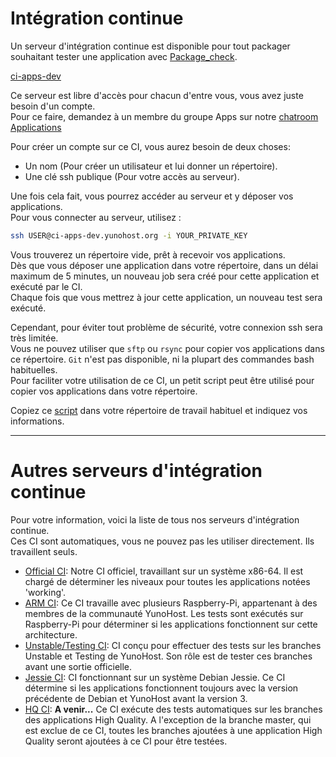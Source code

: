 # Intégration continue

Un serveur d'intégration continue est disponible pour tout packager souhaitant tester une application avec [Package_check](https://github.com/YunoHost/package_check).

<a class="btn btn-lg btn-default" href="https://ci-apps-dev.yunohost.org">ci-apps-dev</a>

Ce serveur est libre d'accès pour chacun d'entre vous, vous avez juste besoin d'un compte.  
Pour ce faire, demandez à un membre du groupe Apps sur notre [chatroom Applications](/chat_rooms)

Pour créer un compte sur ce CI, vous aurez besoin de deux choses:
- Un nom (Pour créer un utilisateur et lui donner un répertoire).
- Une clé ssh publique (Pour votre accès au serveur).

Une fois cela fait, vous pourrez accéder au serveur et y déposer vos applications.  
Pour vous connecter au serveur, utilisez :
```bash
ssh USER@ci-apps-dev.yunohost.org -i YOUR_PRIVATE_KEY
```

Vous trouverez un répertoire vide, prêt à recevoir vos applications.  
Dès que vous déposer une application dans votre répertoire, dans un délai maximum de 5 minutes, un nouveau job sera créé pour cette application et exécuté par le CI.  
Chaque fois que vous mettrez à jour cette application, un nouveau test sera exécuté.

Cependant, pour éviter tout problème de sécurité, votre connexion ssh sera très limitée.  
Vous ne pouvez utiliser que `sftp` ou `rsync` pour copier vos applications dans ce répertoire. `Git` n'est pas disponible, ni la plupart des commandes bash habituelles.  
Pour faciliter votre utilisation de ce CI, un petit script peut être utilisé pour copier vos applications dans votre répertoire.

Copiez ce [script](https://raw.githubusercontent.com/YunoHost/CI_package_check/master/dev_CI/Send%20CI%20dev.sh) dans votre répertoire de travail habituel et indiquez vos informations.

---

# Autres serveurs d'intégration continue

Pour votre information, voici la liste de tous nos serveurs d'intégration continue.  
Ces CI sont automatiques, vous ne pouvez pas les utiliser directement. Ils travaillent seuls.

- [Official CI](https://ci-apps.yunohost.org): Notre CI officiel, travaillant sur un système x86-64. Il est chargé de déterminer les niveaux pour toutes les applications notées 'working'.
- [ARM CI](https://ci-apps-arm.yunohost.org): Ce CI travaille avec plusieurs Raspberry-Pi, appartenant à des membres de la communauté YunoHost. Les tests sont exécutés sur Raspberry-Pi pour déterminer si les applications fonctionnent sur cette architecture.
- [Unstable/Testing CI](https://ci-apps-unstable.yunohost.org): CI conçu pour effectuer des tests sur les branches Unstable et Testing de YunoHost. Son rôle est de tester ces branches avant une sortie officielle.
- [Jessie CI](https://ci-stretch.nohost.me): CI fonctionnant sur un système Debian Jessie. Ce CI détermine si les applications fonctionnent toujours avec la version précédente de Debian et YunoHost avant la version 3.
- [HQ CI](https://ci-apps-hq.yunohost.org): **A venir...** Ce CI exécute des tests automatiques sur les branches des applications High Quality. A l'exception de la branche master, qui est exclue de ce CI, toutes les branches ajoutées à une application High Quality seront ajoutées à ce CI pour être testées.
